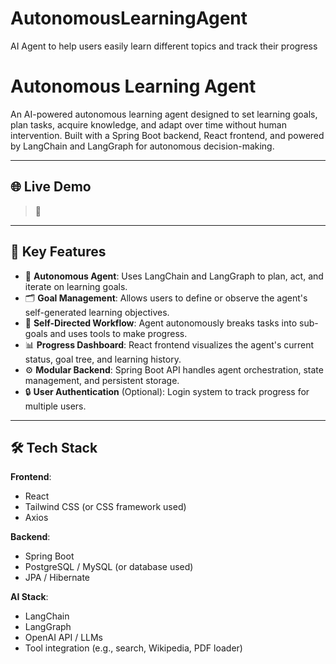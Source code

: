 # AutonomousLearningAgent
AI Agent to help users easily learn different topics and track their progress

# Autonomous Learning Agent

An AI-powered autonomous learning agent designed to set learning goals, plan tasks, acquire knowledge, and adapt over time without human intervention. Built with a Spring Boot backend, React frontend, and powered by LangChain and LangGraph for autonomous decision-making.

---

## 🌐 Live Demo  
> 🔗

---

## 🧠 Key Features

- 🧠 **Autonomous Agent**: Uses LangChain and LangGraph to plan, act, and iterate on learning goals.
- 🗂️ **Goal Management**: Allows users to define or observe the agent's self-generated learning objectives.
- 🔁 **Self-Directed Workflow**: Agent autonomously breaks tasks into sub-goals and uses tools to make progress.
- 📊 **Progress Dashboard**: React frontend visualizes the agent's current status, goal tree, and learning history.
- ⚙️ **Modular Backend**: Spring Boot API handles agent orchestration, state management, and persistent storage.
- 🔒 **User Authentication** (Optional): Login system to track progress for multiple users.

---

## 🛠️ Tech Stack

**Frontend**:  
- React  
- Tailwind CSS (or CSS framework used)  
- Axios  

**Backend**:  
- Spring Boot  
- PostgreSQL / MySQL (or database used)  
- JPA / Hibernate  

**AI Stack**:  
- LangChain  
- LangGraph  
- OpenAI API / LLMs  
- Tool integration (e.g., search, Wikipedia, PDF loader)

